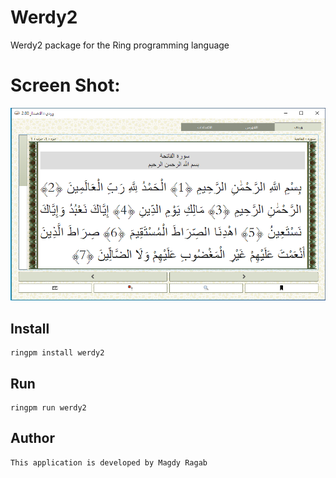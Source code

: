 # Werdy2

Werdy2 package for the Ring programming language

# Screen Shot:

![werdy](https://raw.githubusercontent.com/ringpackages/werdy2/master/images/shot1.png)

## Install

	ringpm install werdy2

## Run

	ringpm run werdy2

## Author

	This application is developed by Magdy Ragab